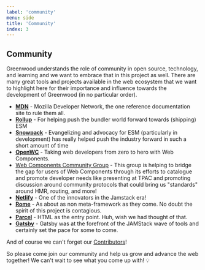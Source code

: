 ```yaml
---
label: 'community'
menu: side
title: 'Community'
index: 3
---
```


## Community

Greenwood understands the role of community in open source, technology, and learning and we want to embrace that in this project as well.  There are many great tools and projects available in the web ecosystem that we want to highlight here for their importance and influence towards the development of Greenwood (in no particular order).

- [**MDN**](https://developer.mozilla.org/) - Mozilla Developer Network, the one reference documentation site to rule them all.
- [**Rollup**](https://rollupjs.org/) - For helping push the bundler world forward towards (shipping) ESM
- [**Snowpack**](https://www.snowpack.dev/) - Evangelizing and advocacy for ESM (particularly in development) has really helped push the industry forward in such a short amount of time
- [**OpenWC**](https://open-wc.org/) - Taking web developers from zero to hero with Web Components.
- [Web Components Community Group](https://github.com/w3c/webcomponents-cg) - This group is helping to bridge the gap for users of Web Components through its efforts to catalogue and promote developer needs like presenting at TPAC and promoting discussion around community protocols that could bring us "standards" around HMR, routing, and more!
- [**Netlify**](https://www.netlify.com/) - One of the innovators in the Jamstack era!
- [**Rome**](https://rome.tools/) - As about as non meta-framework as they come.  No doubt the spirit of this project is contagious.
- [**Parcel**](https://parceljs.org/) - HTML as the entry point.  Huh, wish we had thought of that.
- [**Gatsby**](https://www.gatsbyjs.com/) - Gatsby was at the forefront of the JAMStack wave of tools and certainly set the pace for some to come.


And of course we can't forget our [Contributors](https://github.com/ProjectEvergreen/greenwood/graphs/contributors)!

So please come join our community and help us grow and advance the web together!  We can't wait to see what you come up with! 💡